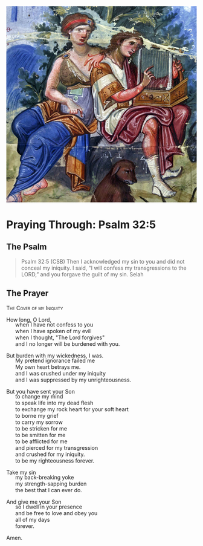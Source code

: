 <img class="intro-right" src="art-paris-psalter.jpg">

<style>
  li {list-style-type: none;}
  p + ul {
    margin-top: -18px;
}
</style>

# Praying Through: Psalm 32:5

## The Psalm

>Psalm 32:5 (CSB)   Then I acknowledged my sin to you and did not conceal my iniquity. I said, “I will confess my transgressions to the LORD,” and you forgave the guilt of my sin. Selah

## The Prayer

<div style="font-variant: small-caps;">The Cover of my Iniquity</div>

How long, O Lord,
* when I have not confess to you
* when I have spoken of my evil
* when I thought, "The Lord forgives"
* and I no longer will be burdened with you.
 
But burden with my wickedness, I was.
* My pretend ignorance failed me
* My own heart betrays me.
* and I was crushed under my iniquity
* and I was suppressed by my unrighteousness.
 
But you have sent your Son
* to change my mind
* to speak life into my dead flesh
* to exchange my rock heart for your soft heart
* to borne my grief
* to carry my sorrow
* to be stricken for me
* to be smitten for me
* to be afflicted for me
* and pierced for my transgression
* and crushed for my iniquity.
* to be my righteousness forever.
 
Take my sin
* my back-breaking yoke
* my strength-sapping burden
* the best that I can ever do.
 
And give me your Son
* so I dwell in your presence
* and be free to love and obey you
* all of my days
* forever.
 
Amen.
